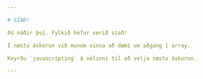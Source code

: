 ```yaml
---

# SÍAÐ!

Þú náðir því. Fylkið hefur verið síað!

Í næstu áskorun við munum vinna að dæmi um aðgang í array.

Keyrðu `javascripting` á vélinni til að velja næstu áskorun.

---
```

